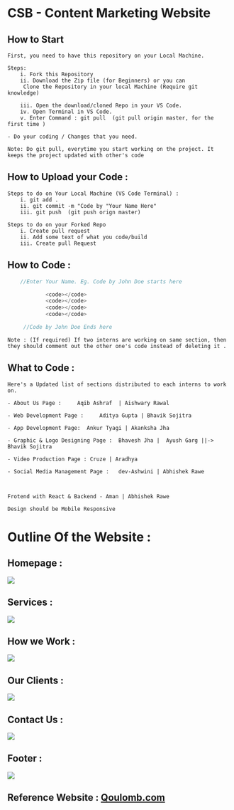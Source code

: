 # CSB - Content Marketing Website

## How to Start

    First, you need to have this repository on your Local Machine.

    Steps:
        i. Fork this Repository
        ii. Download the Zip file (for Beginners) or you can
         Clone the Repository in your local Machine (Require git knowledge)

        iii. Open the download/cloned Repo in your VS Code.
        iv. Open Terminal in VS Code.
        v. Enter Command : git pull  (git pull origin master, for the first time )

    - Do your coding / Changes that you need.

`Note: Do git pull, everytime you start working on the project. It keeps the project updated with other's code`

## How to Upload your Code :

    Steps to do on Your Local Machine (VS Code Terminal) :
        i. git add .
        ii. git commit -m "Code by "Your Name Here"
        iii. git push  (git push orign master)

    Steps to do on your Forked Repo
        i. Create pull request
        ii. Add some text of what you code/build
        iii. Create pull Request

## How to Code :

```cpp
    //Enter Your Name. Eg. Code by John Doe starts here

            <code></code>
            <code></code>
            <code></code>
            <code></code>

     //Code by John Doe Ends here
```

`Note : (If required) If two interns are working on same section, then they should comment out the other one's code instead of deleting it . `

## What to Code :

    Here's a Updated list of sections distributed to each interns to work on.

    - About Us Page :     Aqib Ashraf  | Aishwary Rawal

    - Web Development Page :     Aditya Gupta | Bhavik Sojitra

    - App Development Page:  Ankur Tyagi | Akanksha Jha

    - Graphic & Logo Designing Page :  Bhavesh Jha |  Ayush Garg ||-> Bhavik Sojitra

    - Video Production Page : Cruze | Aradhya

    - Social Media Management Page :   dev-Ashwini | Abhishek Rawe



    Frotend with React & Backend - Aman | Abhishek Rawe

`Design should be Mobile Responsive`

# Outline Of the Website :

## Homepage :

![](https://i.ibb.co/17Lgjm4/Homepage.png)

## Services :

![](https://i.ibb.co/yd4BzNY/Services.png)

## How we Work :

![](https://i.ibb.co/n0X8R1w/How-we-Work.png)

## Our Clients :

![](https://i.ibb.co/s2rDQ5X/Our-Clients.png)

## Contact Us :

![](https://i.ibb.co/BfsNc43/Contact-Us.png)

## Footer :

![](https://i.ibb.co/9cC3GpM/Footer.png)

## Reference Website : [Qoulomb.com](https://www.qoulomb.com)
